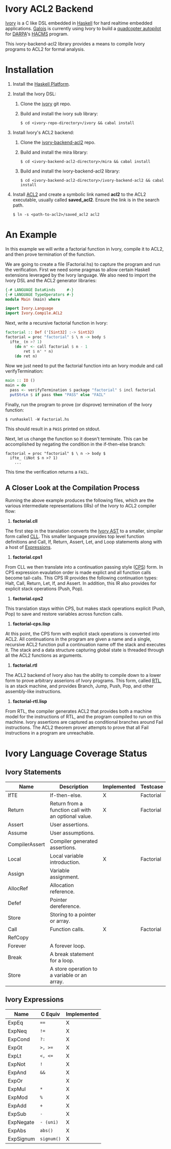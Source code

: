 # Ivory ACL2 Backend

[Ivory](https://github.com/GaloisInc/ivory) is a C like DSL embedded in [Haskell](http://haskell.org)
for hard realtime embedded applications.  [Galois](http://corp.galois.com/) is currently
using Ivory to build a [quadcopter autopilot](http://smaccmpilot.org/) for [DARPA](http://www.darpa.mil/)'s
[HACMS](http://www.darpa.mil/Our_Work/I2O/Programs/High-Assurance_Cyber_Military_Systems_(HACMS).aspx) program.

This ivory-backend-acl2 library provides a means to compile Ivory programs to ACL2 for formal analysis.

# Installation

1. Install the [Haskell Platform](http://www.haskell.org/platform/).
1. Install the Ivory DSL:
   1. Clone the [ivory](https://github.com/GaloisInc/ivory) git repo.
   1. Build and install the ivory sub library:

      `$ cd <ivory-repo-directory>/ivory && cabal install`

1. Install Ivory's ACL2 backend:
   1. Clone the [ivory-backend-acl2](https://github.com/tomahawkins/ivory-backend-acl2) repo.
   1. Build and install the mira library:

      `$ cd <ivory-backend-acl2-directory>/mira && cabal install`

   1. Build and install the ivory-backend-acl2 library:

      `$ cd <ivory-backend-acl2-directory>/ivory-backend-acl2 && cabal install`

1. Install [ACL2](http://www.cs.utexas.edu/users/moore/acl2/) and create a symbolic link
   named __acl2__ to the ACL2 executable, usually called __saved\_acl2__.  Ensure the link is in the search path.

   `$ ln -s <path-to-acl2>/saved_acl2 acl2`

# An Example

In this example we will write a factorial function in Ivory, compile it to ACL2,
and then prove termination of the function.

We are going to create a file (Factorial.hs) to capture the program and run the verification.
First we need some pragmas to allow certain Haskell extensions leveraged by the Ivory language.
We also need to import the Ivory DSL and the ACL2 generator libraries:

```haskell
{-# LANGUAGE DataKinds     #-}
{-# LANGUAGE TypeOperators #-}
module Main (main) where

import Ivory.Language
import Ivory.Compile.ACL2
```

Next, write a recursive factorial function in Ivory:

```haskell
factorial :: Def ('[Sint32] :-> Sint32)
factorial = proc "factorial" $ \ n -> body $
  ifte_ (n >? 1)
    (do n' <- call factorial $ n - 1
        ret $ n' * n)
    (do ret n)
```

Now we just need to put the factorial function into an Ivory module
and call verifyTermination:

```haskell
main :: IO ()
main = do
  pass <- verifyTermination $ package "factorial" $ incl factorial
  putStrLn $ if pass then "PASS" else "FAIL"
```

Finally, run the program to prove (or disprove) termination of the Ivory function:

```
$ runhaskell -W Factorial.hs
```

This should result in a `PASS` printed on stdout.

Next, let us change the function so it doesn't terminate.  This can be accomplished by
negating the condition in the if-then-else branch:

```
factorial = proc "factorial" $ \ n -> body $
  ifte_ (iNot $ n >? 1)
    ...
```

This time the verification returns a `FAIL`.

## A Closer Look at the Compilation Process

Running the above example produces the following files,
which are the various intermediate representations (IRs)
of the Ivory to ACL2 compiler flow:

1. __factorial.cll__

  The first step in the translation converts the
  [Ivory AST](https://github.com/GaloisInc/ivory/blob/master/ivory/src/Ivory/Language/Syntax/AST.hs)
  to a smaller, simpilar form called
  [CLL](https://github.com/tomahawkins/ivory-backend-acl2/blob/master/mira/src/Mira/CLL.hs).
  This smaller language provides top level function definitions
  and Call, If, Return, Assert, Let, and Loop statements
  along with a host of [Expressions](https://github.com/tomahawkins/ivory-backend-acl2/blob/master/mira/src/Mira/Expr.hs).

1. __factorial.cps1__

  From CLL we then translate into a continuation passing style
  ([CPS](https://github.com/tomahawkins/ivory-backend-acl2/blob/master/mira/src/Mira/CPS.hs))
  form.  In CPS expression evaulation order is made explict
  and all function calls become tail-calls.
  This CPS IR provides the following continuation types:  Halt, Call, Return, Let, If, and Assert.
  In addition, this IR also provides for explicit stack operations (Push, Pop).

1. __factorial.cps2__

  This translation stays within CPS, but makes stack operations
  explicit (Push, Pop) to save and restore variables across function calls.
  
1. __factorial-cps.lisp__

  At this point, the CPS form with explicit stack operations is converted
  into ACL2.  All continuations in the program are given a name and
  a single, recursive ACL2 function pull a continuation name off the stack
  and executes it.  The stack and a data structure capturing global state
  is threaded through all the ACL2 functions as arguments.

1. __factorial.rtl__

  The ACL2 backend of Ivory also has the ability to compile down to a
  lower form to prove arbitrary asserions of Ivory programs.  This
  form, called [RTL](https://github.com/tomahawkins/ivory-backend-acl2/blob/master/mira/src/Mira/RTL.hs),
  is an stack machine, and provides Branch, Jump, Push, Pop, and other
  assembly-like instructions.

1. __factorial-rtl.lisp__

  From RTL, the compiler generates ACL2 that provides both a machine
  model for the instructions of RTL, and the program compiled to run 
  on this machine.  Ivory assertions are captured as conditional
  branches around Fail instructions.  The ACL2 theorem prover
  attempts to prove that all Fail instructions in a program are
  unreachable.

# Ivory Language Coverage Status

## Ivory Statements

Name           | Description                               | Implemented | Testcase
---------------|-----------------------------------------------------|---|----------
IfTE           | If-then-else.                                       | X | Factorial
Return         | Return from a function call with an optional value. | X | Factorial
Assert         | User assertions.                                    |   |          
Assume         | User assumptions.                                   |   |          
CompilerAssert | Compiler generated assertions.                      |   |          
Local          | Local variable introduction.                        | X | Factorial
Assign         | Variable assignment.                                |   |          
AllocRef       | Allocation reference.                               |   |          
Defef          | Pointer dereference.                                |   |          
Store          | Storing to a pointer or array.                      |   |          
Call           | Function calls.                                     | X | Factorial
RefCopy        |                                                     |   |          
Forever        | A forever loop.                                     |   |          
Break          | A break statement for a loop.                       |   |          
Store          | A store operation to a variable or an array.        |   |          

## Ivory Expressions

Name      | C Equiv        | Implemented
----------|----------------|--
ExpEq     | ```==      ``` | X
ExpNeq    | ```!=      ``` | X
ExpCond   | ```?:      ``` | X
ExpGt     | ```>, >=   ``` | X
ExpLt     | ```<, <=   ``` | X
ExpNot    | ```!       ``` | X
ExpAnd    | ```&&      ``` | X
ExpOr     |                | X
ExpMul    | ```*       ``` | X
ExpMod    | ```%       ``` | X
ExpAdd    | ```+       ``` | X
ExpSub    | ```-       ``` | X
ExpNegate | ```- (uni) ``` | X
ExpAbs    | ```abs()   ``` | X
ExpSignum | ```signum()``` | X


